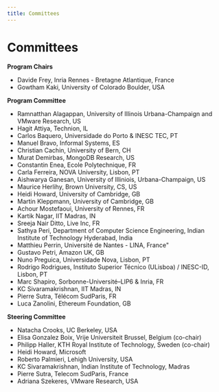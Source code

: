 ```yaml
---
title: Committees
---
```

# Committees

**Program Chairs**

* Davide Frey, Inria Rennes - Bretagne Atlantique, France
* Gowtham Kaki, University of Colorado Boulder, USA


**Program Committee**

* Ramnatthan Alagappan, University of Illinois Urbana-Champaign and VMware Research, US
* Hagit Attiya, Technion, IL
* Carlos Baquero, Universidade do Porto & INESC TEC, PT
* Manuel Bravo, Informal Systems, ES 
* Christian Cachin, University of Bern, CH
* Murat Demirbas, MongoDB Research, US 
* Constantin Enea, Ecole Polytechnique, FR
* Carla Ferreira, NOVA University, Lisbon, PT
* Aishwarya Ganesan, University of Illiniois, Urbana-Champaign, US 
* Maurice Herlihy, Brown University, CS, US 
* Heidi Howard, University of Cambridge, GB
* Martin Kleppmann, University of Cambridge, GB
* Achour Mostefaoui, University of Rennes, FR
* Kartik Nagar, IIT Madras, IN
* Sreeja Nair Ditto, Live Inc, FR
* Sathya Peri, Department of Computer Science Engineering,  Indian Institute of Technology Hyderabad,  India
* Matthieu Perrin, Université de Nantes - LINA,  France" 
* Gustavo Petri, Amazon  UK, GB
* Nuno Preguica, Universidade Nova,  Lisbon, PT
* Rodrigo Rodrigues, Instituto Superior Técnico (ULisboa) / INESC-ID, Lisbon, PT
* Marc Shapiro, Sorbonne-Université–LIP6 & Inria, FR
* KC Sivaramakrishnan, IIT Madras, IN
* Pierre Sutra, Télécom SudParis, FR
* Luca Zanolini, Ethereum Foundation, GB





**Steering Committee**
* Natacha Crooks, UC Berkeley, USA
* Elisa Gonzalez Boix, Vrije Universiteit Brussel, Belgium (co-chair)
* Philipp Haller, KTH Royal Institute of Technology, Sweden (co-chair)
* Heidi Howard, Microsoft
* Roberto Palmieri, Lehigh University, USA
* KC Sivaramakrishnan, Indian Institute of Technology, Madras
* Pierre Sutra, Telecom SudParis, France 
* Adriana Szekeres, VMware Research, USA

